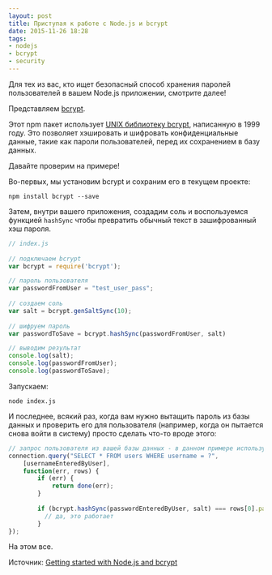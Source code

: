 ```yaml
---
layout: post
title: Приступая к работе с Node.js и bcrypt
date: 2015-11-26 18:28
tags:
- nodejs
- bcrypt
- security
---
```


Для тех из вас, кто ищет безопасный способ хранения паролей пользователей в вашем Node.js приложении, смотрите далее!

Представляем [bcrypt](https://www.npmjs.com/package/bcrypt-nodejs).

Этот npm пакет использует [UNIX библиотеку bcrypt](https://en.wikipedia.org/wiki/Bcrypt), написанную в 1999 году. Это позволяет хэшировать и шифровать конфиденциальные данные, такие как пароли пользователей, перед их сохранением в базу данных.

Давайте проверим на примере!

Во-первых, мы установим bcrypt и сохраним его в текущем проекте:

```
npm install bcrypt --save
```

Затем, внутри вашего приложения, создадим соль и воспользуемся функцией `hashSync` чтобы превратить обычный текст в зашифрованный хэш пароля.

``` js
// index.js
 
// подключаем bcrypt
var bcrypt = require('bcrypt');

// пароль пользователя
var passwordFromUser = "test_user_pass";
 
// создаем соль
var salt = bcrypt.genSaltSync(10);
 
// шифруем пароль
var passwordToSave = bcrypt.hashSync(passwordFromUser, salt)

// выводим результат
console.log(salt);
console.log(passwordFromUser);
console.log(passwordToSave);
```

Запускаем:

```
node index.js
```

И последнее, всякий раз, когда вам нужно вытащить пароль из базы данных и проверить его для пользователя (например, когда он пытается снова войти в систему) просто сделать что-то вроде этого:

``` js
// запрос пользователя из вашей базы данных - в данном примере используется MySQL
connection.query("SELECT * FROM users WHERE username = ?",
    [usernameEnteredByUser],
    function(err, rows) {
        if (err) {
            return done(err);
        }
 
        if (bcrypt.hashSync(passwordEnteredByUser, salt) === rows[0].password) {
          // да, это работает
        }
});
```

На этом все.

Источник: [Getting started with Node.js and bcrypt](http://codeplanet.io/getting-started-with-node-js-and-bcrypt/)
